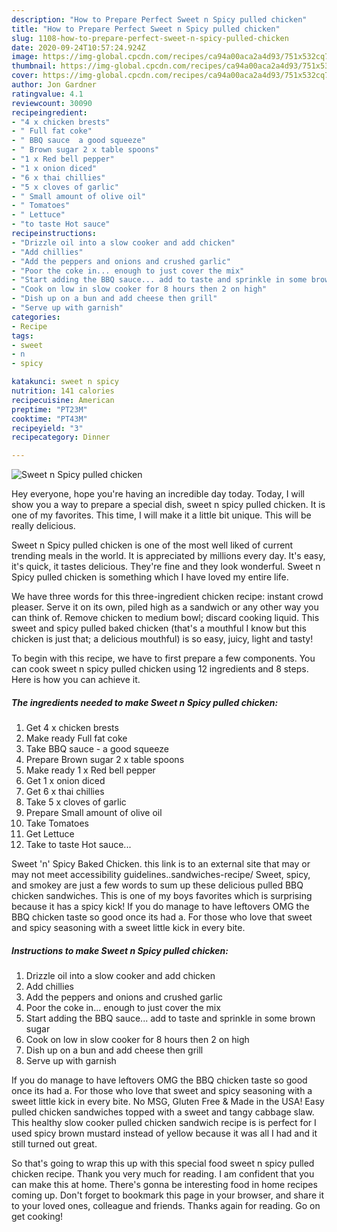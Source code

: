 ```yaml
---
description: "How to Prepare Perfect Sweet n Spicy pulled chicken"
title: "How to Prepare Perfect Sweet n Spicy pulled chicken"
slug: 1108-how-to-prepare-perfect-sweet-n-spicy-pulled-chicken
date: 2020-09-24T10:57:24.924Z
image: https://img-global.cpcdn.com/recipes/ca94a00aca2a4d93/751x532cq70/sweet-n-spicy-pulled-chicken-recipe-main-photo.jpg
thumbnail: https://img-global.cpcdn.com/recipes/ca94a00aca2a4d93/751x532cq70/sweet-n-spicy-pulled-chicken-recipe-main-photo.jpg
cover: https://img-global.cpcdn.com/recipes/ca94a00aca2a4d93/751x532cq70/sweet-n-spicy-pulled-chicken-recipe-main-photo.jpg
author: Jon Gardner
ratingvalue: 4.1
reviewcount: 30090
recipeingredient:
- "4 x chicken brests"
- " Full fat coke"
- " BBQ sauce  a good squeeze"
- " Brown sugar 2 x table spoons"
- "1 x Red bell pepper"
- "1 x onion diced"
- "6 x thai chillies"
- "5 x cloves of garlic"
- " Small amount of olive oil"
- " Tomatoes"
- " Lettuce"
- "to taste Hot sauce"
recipeinstructions:
- "Drizzle oil into a slow cooker and add chicken"
- "Add chillies"
- "Add the peppers and onions and crushed garlic"
- "Poor the coke in... enough to just cover the mix"
- "Start adding the BBQ sauce... add to taste and sprinkle in some brown sugar"
- "Cook on low in slow cooker for 8 hours then 2 on high"
- "Dish up on a bun and add cheese then grill"
- "Serve up with garnish"
categories:
- Recipe
tags:
- sweet
- n
- spicy

katakunci: sweet n spicy 
nutrition: 141 calories
recipecuisine: American
preptime: "PT23M"
cooktime: "PT43M"
recipeyield: "3"
recipecategory: Dinner

---
```



![Sweet n Spicy pulled chicken](https://img-global.cpcdn.com/recipes/ca94a00aca2a4d93/751x532cq70/sweet-n-spicy-pulled-chicken-recipe-main-photo.jpg)

Hey everyone, hope you're having an incredible day today. Today, I will show you a way to prepare a special dish, sweet n spicy pulled chicken. It is one of my favorites. This time, I will make it a little bit unique. This will be really delicious.

Sweet n Spicy pulled chicken is one of the most well liked of current trending meals in the world. It is appreciated by millions every day. It's easy, it's quick, it tastes delicious. They're fine and they look wonderful. Sweet n Spicy pulled chicken is something which I have loved my entire life.

We have three words for this three-ingredient chicken recipe: instant crowd pleaser. Serve it on its own, piled high as a sandwich or any other way you can think of. Remove chicken to medium bowl; discard cooking liquid. This sweet and spicy pulled baked chicken (that&#39;s a mouthful I know but this chicken is just that; a delicious mouthful) is so easy, juicy, light and tasty!


To begin with this recipe, we have to first prepare a few components. You can cook sweet n spicy pulled chicken using 12 ingredients and 8 steps. Here is how you can achieve it.

<!--inarticleads1-->

##### The ingredients needed to make Sweet n Spicy pulled chicken:

1. Get 4 x chicken brests
1. Make ready  Full fat coke
1. Take  BBQ sauce - a good squeeze
1. Prepare  Brown sugar 2 x table spoons
1. Make ready 1 x Red bell pepper
1. Get 1 x onion diced
1. Get 6 x thai chillies
1. Take 5 x cloves of garlic
1. Prepare  Small amount of olive oil
1. Take  Tomatoes
1. Get  Lettuce
1. Take to taste Hot sauce...


Sweet &#39;n&#39; Spicy Baked Chicken. this link is to an external site that may or may not meet accessibility guidelines..sandwiches-recipe/ Sweet, spicy, and smokey are just a few words to sum up these delicious pulled BBQ chicken sandwiches. This is one of my boys favorites which is surprising because it has a spicy kick! If you do manage to have leftovers OMG the BBQ chicken taste so good once its had a. For those who love that sweet and spicy seasoning with a sweet little kick in every bite. 

<!--inarticleads2-->

##### Instructions to make Sweet n Spicy pulled chicken:

1. Drizzle oil into a slow cooker and add chicken
1. Add chillies
1. Add the peppers and onions and crushed garlic
1. Poor the coke in... enough to just cover the mix
1. Start adding the BBQ sauce... add to taste and sprinkle in some brown sugar
1. Cook on low in slow cooker for 8 hours then 2 on high
1. Dish up on a bun and add cheese then grill
1. Serve up with garnish


If you do manage to have leftovers OMG the BBQ chicken taste so good once its had a. For those who love that sweet and spicy seasoning with a sweet little kick in every bite. No MSG, Gluten Free &amp; Made in the USA! Easy pulled chicken sandwiches topped with a sweet and tangy cabbage slaw. This healthy slow cooker pulled chicken sandwich recipe is is perfect for I used spicy brown mustard instead of yellow because it was all I had and it still turned out great. 

So that's going to wrap this up with this special food sweet n spicy pulled chicken recipe. Thank you very much for reading. I am confident that you can make this at home. There's gonna be interesting food in home recipes coming up. Don't forget to bookmark this page in your browser, and share it to your loved ones, colleague and friends. Thanks again for reading. Go on get cooking!

